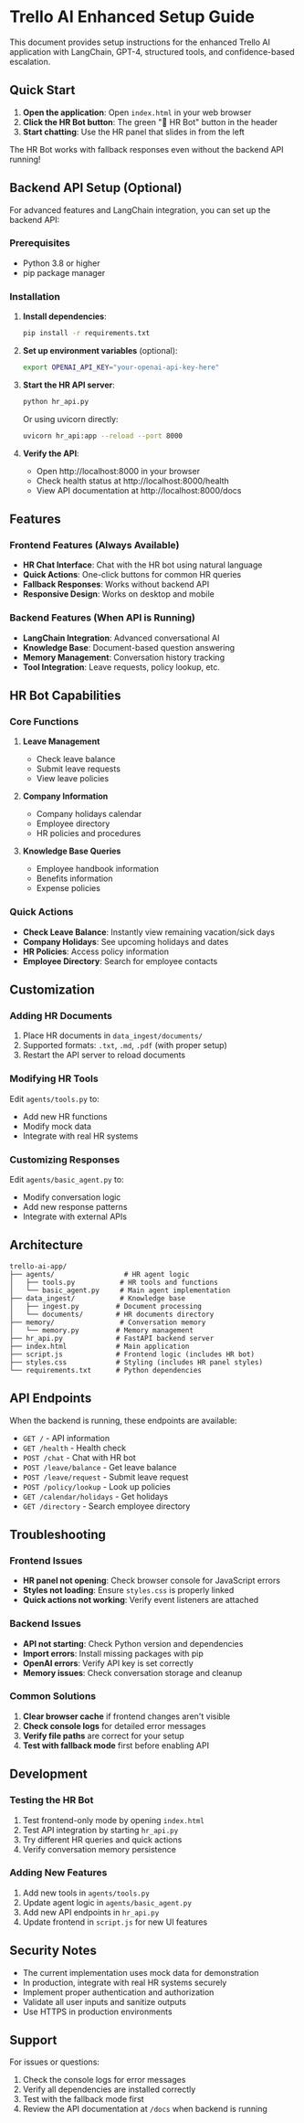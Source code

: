# Trello AI Enhanced Setup Guide

This document provides setup instructions for the enhanced Trello AI application with LangChain, GPT-4, structured tools, and confidence-based escalation.

## Quick Start

1. **Open the application**: Open `index.html` in your web browser
2. **Click the HR Bot button**: The green "👥 HR Bot" button in the header
3. **Start chatting**: Use the HR panel that slides in from the left

The HR Bot works with fallback responses even without the backend API running!

## Backend API Setup (Optional)

For advanced features and LangChain integration, you can set up the backend API:

### Prerequisites

- Python 3.8 or higher
- pip package manager

### Installation

1. **Install dependencies**:
   ```bash
   pip install -r requirements.txt
   ```

2. **Set up environment variables** (optional):
   ```bash
   export OPENAI_API_KEY="your-openai-api-key-here"
   ```

3. **Start the HR API server**:
   ```bash
   python hr_api.py
   ```

   Or using uvicorn directly:
   ```bash
   uvicorn hr_api:app --reload --port 8000
   ```

4. **Verify the API**:
   - Open http://localhost:8000 in your browser
   - Check health status at http://localhost:8000/health
   - View API documentation at http://localhost:8000/docs

## Features

### Frontend Features (Always Available)

- **HR Chat Interface**: Chat with the HR bot using natural language
- **Quick Actions**: One-click buttons for common HR queries
- **Fallback Responses**: Works without backend API
- **Responsive Design**: Works on desktop and mobile

### Backend Features (When API is Running)

- **LangChain Integration**: Advanced conversational AI
- **Knowledge Base**: Document-based question answering
- **Memory Management**: Conversation history tracking
- **Tool Integration**: Leave requests, policy lookup, etc.

## HR Bot Capabilities

### Core Functions

1. **Leave Management**
   - Check leave balance
   - Submit leave requests
   - View leave policies

2. **Company Information**
   - Company holidays calendar
   - Employee directory
   - HR policies and procedures

3. **Knowledge Base Queries**
   - Employee handbook information
   - Benefits information
   - Expense policies

### Quick Actions

- **Check Leave Balance**: Instantly view remaining vacation/sick days
- **Company Holidays**: See upcoming holidays and dates
- **HR Policies**: Access policy information
- **Employee Directory**: Search for employee contacts

## Customization

### Adding HR Documents

1. Place HR documents in `data_ingest/documents/`
2. Supported formats: `.txt`, `.md`, `.pdf` (with proper setup)
3. Restart the API server to reload documents

### Modifying HR Tools

Edit `agents/tools.py` to:
- Add new HR functions
- Modify mock data
- Integrate with real HR systems

### Customizing Responses

Edit `agents/basic_agent.py` to:
- Modify conversation logic
- Add new response patterns
- Integrate with external APIs

## Architecture

```
trello-ai-app/
├── agents/                 # HR agent logic
│   ├── tools.py           # HR tools and functions
│   └── basic_agent.py     # Main agent implementation
├── data_ingest/           # Knowledge base
│   ├── ingest.py         # Document processing
│   └── documents/        # HR documents directory
├── memory/                # Conversation memory
│   └── memory.py         # Memory management
├── hr_api.py             # FastAPI backend server
├── index.html            # Main application
├── script.js             # Frontend logic (includes HR bot)
├── styles.css            # Styling (includes HR panel styles)
└── requirements.txt      # Python dependencies
```

## API Endpoints

When the backend is running, these endpoints are available:

- `GET /` - API information
- `GET /health` - Health check
- `POST /chat` - Chat with HR bot
- `POST /leave/balance` - Get leave balance
- `POST /leave/request` - Submit leave request
- `POST /policy/lookup` - Look up policies
- `GET /calendar/holidays` - Get holidays
- `GET /directory` - Search employee directory

## Troubleshooting

### Frontend Issues

- **HR panel not opening**: Check browser console for JavaScript errors
- **Styles not loading**: Ensure `styles.css` is properly linked
- **Quick actions not working**: Verify event listeners are attached

### Backend Issues

- **API not starting**: Check Python version and dependencies
- **Import errors**: Install missing packages with pip
- **OpenAI errors**: Verify API key is set correctly
- **Memory issues**: Check conversation storage and cleanup

### Common Solutions

1. **Clear browser cache** if frontend changes aren't visible
2. **Check console logs** for detailed error messages
3. **Verify file paths** are correct for your setup
4. **Test with fallback mode** first before enabling API

## Development

### Testing the HR Bot

1. Test frontend-only mode by opening `index.html`
2. Test API integration by starting `hr_api.py`
3. Try different HR queries and quick actions
4. Verify conversation memory persistence

### Adding New Features

1. Add new tools in `agents/tools.py`
2. Update agent logic in `agents/basic_agent.py`
3. Add new API endpoints in `hr_api.py`
4. Update frontend in `script.js` for new UI features

## Security Notes

- The current implementation uses mock data for demonstration
- In production, integrate with real HR systems securely
- Implement proper authentication and authorization
- Validate all user inputs and sanitize outputs
- Use HTTPS in production environments

## Support

For issues or questions:
1. Check the console logs for error messages
2. Verify all dependencies are installed correctly
3. Test with the fallback mode first
4. Review the API documentation at `/docs` when backend is running